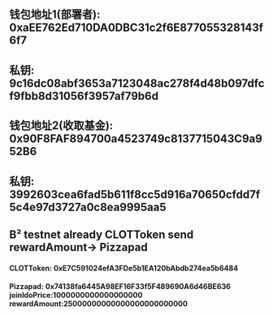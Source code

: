 ## 钱包地址1(部署者): 0xaEE762Ed710DA0DBC31c2f6E877055328143f6f7
## 私钥: 9c16dc08abf3653a7123048ac278f4d48b097dfcf9fbb8d31056f3957af79b6d

## 钱包地址2(收取基金): 0x90F8FAF894700a4523749c8137715043C9a952B6
## 私钥: 3992603cea6fad5b611f8cc5d916a70650cfdd7f5c4e97d3727a0c8ea9995aa5

## B² testnet  already CLOTToken send rewardAmount-> Pizzapad
####  CLOTToken: 0xE7C591024efA3FDe5b1EA120bAbdb274ea5b6484
####  Pizzapad: 0x74138fa6445A98EF16F33f5F489690A6d46BE636      joinIdoPrice:1000000000000000000   rewardAmount:25000000000000000000000000
